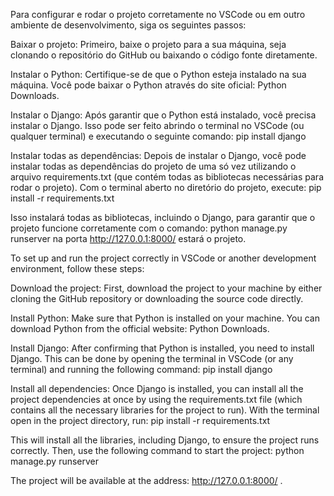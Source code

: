 Para configurar e rodar o projeto corretamente no VSCode ou em outro ambiente de desenvolvimento, siga os seguintes passos:

Baixar o projeto: Primeiro, baixe o projeto para a sua máquina, seja clonando o repositório do GitHub ou baixando o código fonte diretamente.

Instalar o Python: Certifique-se de que o Python esteja instalado na sua máquina. Você pode baixar o Python através do site oficial: Python Downloads.

Instalar o Django: Após garantir que o Python está instalado, você precisa instalar o Django. Isso pode ser feito abrindo o terminal no VSCode (ou qualquer terminal) e executando o seguinte comando:
pip install django

Instalar todas as dependências: Depois de instalar o Django, você pode instalar todas as dependências do projeto de uma só vez utilizando o arquivo requirements.txt (que contém todas as bibliotecas necessárias para rodar o projeto). Com o terminal aberto no diretório do projeto, execute:
pip install -r requirements.txt

Isso instalará todas as bibliotecas, incluindo o Django, para garantir que o projeto funcione corretamente com o comando:
python manage.py runserver
na porta      http://127.0.0.1:8000/           estará o projeto.


To set up and run the project correctly in VSCode or another development environment, follow these steps:

Download the project: First, download the project to your machine by either cloning the GitHub repository or downloading the source code directly.

Install Python: Make sure that Python is installed on your machine. You can download Python from the official website: Python Downloads.

Install Django: After confirming that Python is installed, you need to install Django. This can be done by opening the terminal in VSCode (or any terminal) and running the following command:
pip install django

Install all dependencies: Once Django is installed, you can install all the project dependencies at once by using the requirements.txt file (which contains all the necessary libraries for the project to run). With the terminal open in the project directory, run:
pip install -r requirements.txt

This will install all the libraries, including Django, to ensure the project runs correctly. Then, use the following command to start the project:
python manage.py runserver

The project will be available at the address:   http://127.0.0.1:8000/    .
